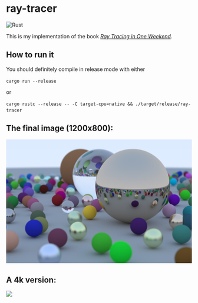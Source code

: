 # ray-tracer

![Rust](https://github.com/RobertObkircher/ray-tracer/workflows/Rust/badge.svg)

This is my implementation of the book [_Ray Tracing in One Weekend_](https://raytracing.github.io/books/RayTracingInOneWeekend.html).

## How to run it

You should definitely compile in release mode with either

`cargo run --release`

or

`cargo rustc --release -- -C target-cpu=native && ./target/release/ray-tracer`

## The final image (1200x800):

![](final_image.png)

## A 4k version:

![](image4k.png)
